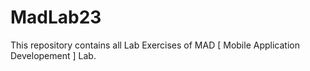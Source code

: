 # MadLab23
This repository contains all Lab Exercises of MAD [ Mobile Application Developement ] Lab.
